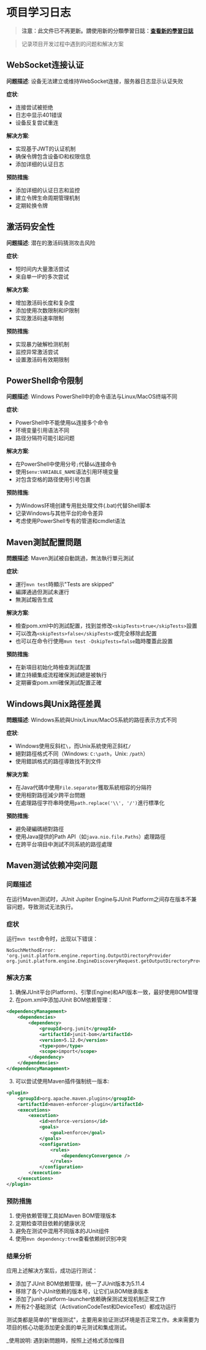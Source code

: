 # 项目学习日志

> **注意：此文件已不再更新。請使用新的分類學習日誌：[查看新的學習日誌](/learning/README.md)**

> 记录项目开发过程中遇到的问题和解决方案

## WebSocket连接认证

**问题描述**: 设备无法建立或维持WebSocket连接，服务器日志显示认证失败

**症状**: 
- 连接尝试被拒绝
- 日志中显示401错误
- 设备反复尝试重连

**解决方案**:
- 实现基于JWT的认证机制
- 确保令牌包含设备ID和权限信息
- 添加详细的认证日志

**预防措施**:
- 添加详细的认证日志和监控
- 建立令牌生命周期管理机制
- 定期轮换令牌

## 激活码安全性

**问题描述**: 潜在的激活码猜测攻击风险

**症状**:
- 短时间内大量激活尝试
- 来自单一IP的多次尝试

**解决方案**:
- 增加激活码长度和复杂度
- 添加使用次数限制和IP限制
- 实现激活码速率限制

**预防措施**:
- 实现暴力破解检测机制
- 监控异常激活尝试
- 设置激活码有效期限制

## PowerShell命令限制

**问题描述**: Windows PowerShell中的命令语法与Linux/MacOS终端不同

**症状**:
- PowerShell中不能使用`&&`连接多个命令
- 环境变量引用语法不同
- 路径分隔符可能引起问题

**解决方案**:
- 在PowerShell中使用分号`;`代替`&&`连接命令
- 使用`$env:VARIABLE_NAME`语法引用环境变量
- 对包含空格的路径使用引号包裹

**预防措施**:
- 为Windows环境创建专用批处理文件(.bat)代替Shell脚本
- 记录Windows与其他平台的命令差异
- 考虑使用PowerShell专有的管道和cmdlet语法

## Maven測試配置問題

**問題描述**: Maven測試被自動跳過，無法執行單元測試

**症狀**: 
- 運行`mvn test`時顯示"Tests are skipped"
- 編譯通過但測試未運行
- 無測試報告生成

**解決方案**:
- 檢查pom.xml中的測試配置，找到並修改`<skipTests>true</skipTests>`設置
- 可以改為`<skipTests>false</skipTests>`或完全移除此配置
- 也可以在命令行使用`mvn test -DskipTests=false`臨時覆蓋此設置

**預防措施**:
- 在新項目初始化時檢查測試配置
- 建立持續集成流程確保測試總是被執行
- 定期審查pom.xml確保測試配置正確

## Windows與Unix路徑差異

**問題描述**: Windows系統與Unix/Linux/MacOS系統的路徑表示方式不同

**症狀**:
- Windows使用反斜杠`\`，而Unix系統使用正斜杠`/`
- 絕對路徑格式不同（Windows: `C:\path`，Unix: `/path`）
- 使用錯誤格式的路徑導致找不到文件

**解決方案**:
- 在Java代碼中使用`File.separator`獲取系統相容的分隔符
- 使用相對路徑減少跨平台問題
- 在處理路徑字符串時使用`path.replace('\\', '/')`進行標準化

**預防措施**:
- 避免硬編碼絕對路徑
- 使用Java提供的Path API（如`java.nio.file.Paths`）處理路徑
- 在跨平台項目中測試不同系統的路徑處理

## Maven测试依赖冲突问题

### 问题描述
在运行Maven测试时，JUnit Jupiter Engine与JUnit Platform之间存在版本不兼容问题，导致测试无法执行。

### 症状
运行`mvn test`命令时，出现以下错误：
```
NoSuchMethodError: 'org.junit.platform.engine.reporting.OutputDirectoryProvider org.junit.platform.engine.EngineDiscoveryRequest.getOutputDirectoryProvider()'
```

### 解决方案
1. 确保JUnit平台(Platform)、引擎(Engine)和API版本一致，最好使用BOM管理
2. 在pom.xml中添加JUnit BOM依赖管理：
```xml
<dependencyManagement>
    <dependencies>
        <dependency>
            <groupId>org.junit</groupId>
            <artifactId>junit-bom</artifactId>
            <version>5.12.0</version>
            <type>pom</type>
            <scope>import</scope>
        </dependency>
    </dependencies>
</dependencyManagement>
```
3. 可以尝试使用Maven插件强制统一版本:
```xml
<plugin>
    <groupId>org.apache.maven.plugins</groupId>
    <artifactId>maven-enforcer-plugin</artifactId>
    <executions>
        <execution>
            <id>enforce-versions</id>
            <goals>
                <goal>enforce</goal>
            </goals>
            <configuration>
                <rules>
                    <dependencyConvergence />
                </rules>
            </configuration>
        </execution>
    </executions>
</plugin>
```

### 预防措施
1. 使用依赖管理工具如Maven BOM管理版本
2. 定期检查项目依赖的健康状况
3. 避免在测试中混用不同版本的JUnit组件
4. 使用`mvn dependency:tree`查看依赖树识别冲突

### 结果分析
应用上述解决方案后，成功运行测试：
- 添加了JUnit BOM依赖管理，统一了JUnit版本为5.11.4
- 移除了各个JUnit依赖的版本号，让它们从BOM继承版本
- 添加了junit-platform-launcher依赖确保测试发现机制正常工作
- 所有2个基础测试（ActivationCodeTest和DeviceTest）都成功运行

测试类都是简单的"冒烟测试"，主要用来验证测试环境是否正常工作。未来需要为项目的核心功能添加更全面的单元测试和集成测试。

_使用說明: 遇到新問題時，按照上述格式添加條目 